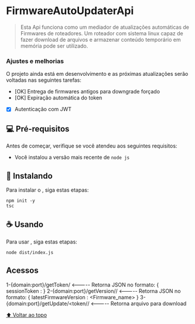 # FirmwareAutoUpdaterApi

> Esta Api funciona como um mediador de atualizações automáticas de Firmwares de roteadores. Um roteador com sistema linux capaz de fazer download de arquivos e armazenar conteúdo temporário em memória pode ser utilizado.

### Ajustes e melhorias

O projeto ainda está em desenvolvimento e as próximas atualizações serão voltadas nas seguintes tarefas:

- [OK] Entrega de firmwares antigos para downgrade forçado
- [OK] Expiração automática do token
- [X] Autenticação com JWT 

## 💻 Pré-requisitos

Antes de começar, verifique se você atendeu aos seguintes requisitos:

* Você instalou a versão mais recente de `node js`

## 🚀 Instalando <FirmwareAutoUpdaterApi>

Para instalar o <FirmwareAutoUpdaterApi>, siga estas etapas:

```
npm init -y
tsc
```

## ☕ Usando <FirmwareAutoUpdaterApi>

Para usar <FirmwareAutoUpdaterApi>, siga estas etapas:

```
node dist/index.js
```

## Acessos
  
  1-{domain:port}/getToken/<mac>                                    <----- Retorna JSON no formato: {   sessionToken   :   <authToken>    }
  2-{domain:port}/getVersion/<token>/<mac>                          <----- Retorna JSON no formato: {   latestFirmwareVersion   :   <Firmware_name>   }
  3-{domain:port}/getUpdate/<token/<mac>/<firmwareVersion>          <----- Retorna arquivo para download
  
  
  
[⬆ Voltar ao topo](#FirmwareAutoUpdaterApi)<br>
